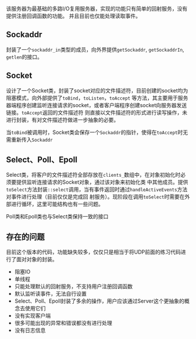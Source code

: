 该服务器为最基础的多路I/O复用服务器，实现的功能只有简单的回射服务，没有提供注册回调函数的功能。
并且目前也仅能处理读取事件。

## Sockaddr
封装了一个`sockaddr_in`类型的成员，向外界提供`getSockaddr`, `getSockaddrIn`, `getlen`的接口。

## Socket
设计了一个Socket类，封装了socket对应的文件描述符，目前创建的socket均为阻塞模式，向外部提供了`toBind`，`toListen`，`toAccept`
等方法，其主要用于服务器端程序创建监听连接请求的socket，或者客户端程序创建socket向服务器发送链接。`toAccept`返回的文件描述符
则直接以文件描述符的形式进行读写操作，未进行封装，有对文件描述符做进一步抽象的必要。

当`toBind`被调用时，Socket类会保存一个`Sockaddr`的指针，使得在`toAccept`时无需重新传入`Sockaddr`

## Select、Poll、Epoll
Select类，将客户的文件描述符全部存放在`clients_`数组中，在对象初始化时必须要提供监听连接请求的Socket对象，通过该对象来初始化类
中其他成员。提供`toSelect`方法封装`::select`调用，当有事件返回时通过`handleActiveEvents`方法对事件进行处理（目前仅仅是完成回
射服务）。现阶段在调用`toSelect`时需要在外部进行循环，这里可能结构也有一些问题。

Poll类和Epoll类也与Select类保持一致的接口

## 存在的问题

目前这个版本的代码，功能缺失较多，仅仅只是相当于将UDP前面的练习代码进行了面对对象的封装。

- 阻塞IO
- 单线程
- 只能处理默认的回射服务，不支持用户注册回调函数
- 默认监听读事件，无法自行设置
- Select、Poll、Epoll封装了多余的操作，用户应该通过Server这个更抽象的概念去使用它们
- 没有实现客户端
- 很多可能出现的异常和错误都没有进行处理
- 没有日志信息

